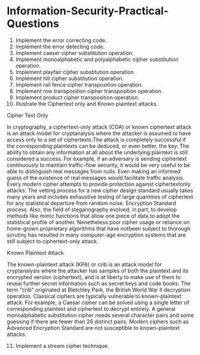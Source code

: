 # Information-Security-Practical-Questions
1. Implement the error correcting code.
2. Implement the error detecting code.
3. Implement caeser cipher substitution operation.
4. Implement monoalphabetic and polyalphabetic cipher substitution operation.
5. Implement playfair cipher substitution operation.
6. Implement hill cipher substitution operation.
7. Implement rail fence cipher transposition operation. 
8. Implement row transposition cipher transposition operation.
9. Implement product cipher transposition operation.
10. Illustrate the Ciphertext only and Known plaintext attacks.

   Cipher Text Only
   
   In cryptography, a ciphertext-only attack (COA) or known ciphertext attack is an attack model for cryptanalysis where the attacker is assumed to have access only to a set of ciphertexts.The attack is completely successful if the corresponding plaintexts can be deduced, or even better, the key. The ability to obtain any information at all about the underlying plaintext is still considered a success. For example, if an adversary is sending ciphertext continuously to maintain traffic-flow security, it would be very useful to be able to distinguish real messages from nulls. Even making an informed guess of the existence of real messages would facilitate traffic analysis. Every modern cipher attempts to provide protection against ciphertextonly attacks. The vetting process for a new cipher design standard usually takes many years and includes exhaustive testing of large quantities of ciphertext for any statistical departure from random noise. Encryption Standard process. Also, the field of steganography evolved, in part, to develop methods like mimic functions that allow one piece of data to adopt the statistical profile of another. Nonetheless poor cipher usage or reliance on home-grown proprietary algorithms that have notbeen subject to thorough scrutiny has resulted in many computer-age encryption systems that are still subject to ciphertext-only attack.

Known Plaintext Attack

The known-plaintext attack (KPA) or crib is an attack model for cryptanalysis where the attacker has samples of both the plaintext and its encrypted version (ciphertext), and is at liberty to make use of them to reveal further secret information such as secret keys and code books. The term "crib" originated at Bletchley Park, the British World War II decryption operation. Classical ciphers are typically vulnerable to known-plaintext attack. For example, a Caesar cipher can be solved using a single letter of corresponding plaintext and ciphertext to decrypt entirely. A general monoalphabetic substitution cipher needs several character pairs and some guessing if there are fewer than 26 distinct pairs. Modern ciphers such as Advanced Encryption Standard are not susceptible to known-plaintext attacks.

11. Implement a stream cipher technique.
